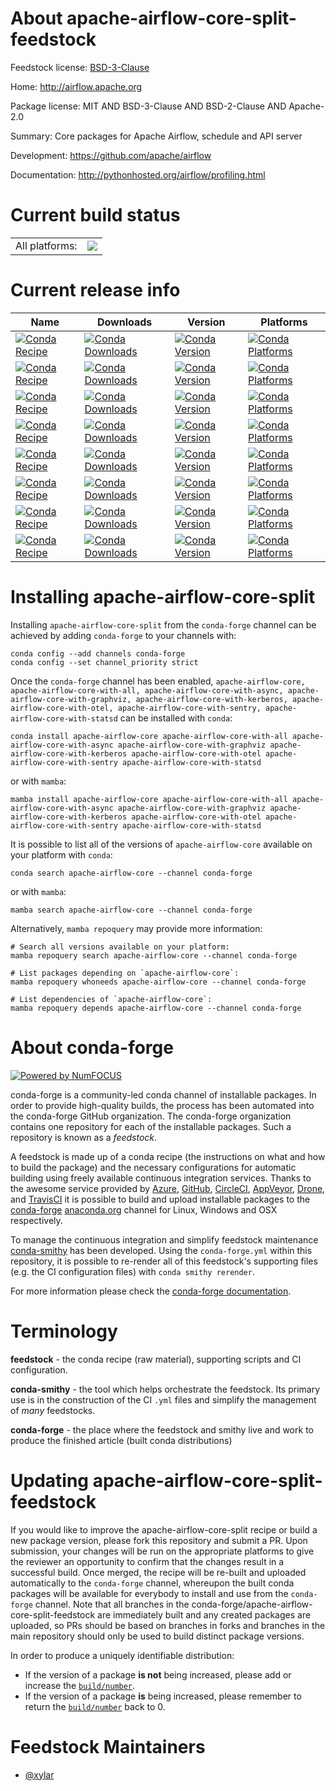 About apache-airflow-core-split-feedstock
=========================================

Feedstock license: [BSD-3-Clause](https://github.com/conda-forge/apache-airflow-core-split-feedstock/blob/main/LICENSE.txt)

Home: http://airflow.apache.org

Package license: MIT AND BSD-3-Clause AND BSD-2-Clause AND Apache-2.0

Summary: Core packages for Apache Airflow, schedule and API server

Development: https://github.com/apache/airflow

Documentation: http://pythonhosted.org/airflow/profiling.html

Current build status
====================


<table><tr><td>All platforms:</td>
    <td>
      <a href="https://dev.azure.com/conda-forge/feedstock-builds/_build/latest?definitionId=25691&branchName=main">
        <img src="https://dev.azure.com/conda-forge/feedstock-builds/_apis/build/status/apache-airflow-core-split-feedstock?branchName=main">
      </a>
    </td>
  </tr>
</table>

Current release info
====================

| Name | Downloads | Version | Platforms |
| --- | --- | --- | --- |
| [![Conda Recipe](https://img.shields.io/badge/recipe-apache--airflow--core-green.svg)](https://anaconda.org/conda-forge/apache-airflow-core) | [![Conda Downloads](https://img.shields.io/conda/dn/conda-forge/apache-airflow-core.svg)](https://anaconda.org/conda-forge/apache-airflow-core) | [![Conda Version](https://img.shields.io/conda/vn/conda-forge/apache-airflow-core.svg)](https://anaconda.org/conda-forge/apache-airflow-core) | [![Conda Platforms](https://img.shields.io/conda/pn/conda-forge/apache-airflow-core.svg)](https://anaconda.org/conda-forge/apache-airflow-core) |
| [![Conda Recipe](https://img.shields.io/badge/recipe-apache--airflow--core--with--all-green.svg)](https://anaconda.org/conda-forge/apache-airflow-core-with-all) | [![Conda Downloads](https://img.shields.io/conda/dn/conda-forge/apache-airflow-core-with-all.svg)](https://anaconda.org/conda-forge/apache-airflow-core-with-all) | [![Conda Version](https://img.shields.io/conda/vn/conda-forge/apache-airflow-core-with-all.svg)](https://anaconda.org/conda-forge/apache-airflow-core-with-all) | [![Conda Platforms](https://img.shields.io/conda/pn/conda-forge/apache-airflow-core-with-all.svg)](https://anaconda.org/conda-forge/apache-airflow-core-with-all) |
| [![Conda Recipe](https://img.shields.io/badge/recipe-apache--airflow--core--with--async-green.svg)](https://anaconda.org/conda-forge/apache-airflow-core-with-async) | [![Conda Downloads](https://img.shields.io/conda/dn/conda-forge/apache-airflow-core-with-async.svg)](https://anaconda.org/conda-forge/apache-airflow-core-with-async) | [![Conda Version](https://img.shields.io/conda/vn/conda-forge/apache-airflow-core-with-async.svg)](https://anaconda.org/conda-forge/apache-airflow-core-with-async) | [![Conda Platforms](https://img.shields.io/conda/pn/conda-forge/apache-airflow-core-with-async.svg)](https://anaconda.org/conda-forge/apache-airflow-core-with-async) |
| [![Conda Recipe](https://img.shields.io/badge/recipe-apache--airflow--core--with--graphviz-green.svg)](https://anaconda.org/conda-forge/apache-airflow-core-with-graphviz) | [![Conda Downloads](https://img.shields.io/conda/dn/conda-forge/apache-airflow-core-with-graphviz.svg)](https://anaconda.org/conda-forge/apache-airflow-core-with-graphviz) | [![Conda Version](https://img.shields.io/conda/vn/conda-forge/apache-airflow-core-with-graphviz.svg)](https://anaconda.org/conda-forge/apache-airflow-core-with-graphviz) | [![Conda Platforms](https://img.shields.io/conda/pn/conda-forge/apache-airflow-core-with-graphviz.svg)](https://anaconda.org/conda-forge/apache-airflow-core-with-graphviz) |
| [![Conda Recipe](https://img.shields.io/badge/recipe-apache--airflow--core--with--kerberos-green.svg)](https://anaconda.org/conda-forge/apache-airflow-core-with-kerberos) | [![Conda Downloads](https://img.shields.io/conda/dn/conda-forge/apache-airflow-core-with-kerberos.svg)](https://anaconda.org/conda-forge/apache-airflow-core-with-kerberos) | [![Conda Version](https://img.shields.io/conda/vn/conda-forge/apache-airflow-core-with-kerberos.svg)](https://anaconda.org/conda-forge/apache-airflow-core-with-kerberos) | [![Conda Platforms](https://img.shields.io/conda/pn/conda-forge/apache-airflow-core-with-kerberos.svg)](https://anaconda.org/conda-forge/apache-airflow-core-with-kerberos) |
| [![Conda Recipe](https://img.shields.io/badge/recipe-apache--airflow--core--with--otel-green.svg)](https://anaconda.org/conda-forge/apache-airflow-core-with-otel) | [![Conda Downloads](https://img.shields.io/conda/dn/conda-forge/apache-airflow-core-with-otel.svg)](https://anaconda.org/conda-forge/apache-airflow-core-with-otel) | [![Conda Version](https://img.shields.io/conda/vn/conda-forge/apache-airflow-core-with-otel.svg)](https://anaconda.org/conda-forge/apache-airflow-core-with-otel) | [![Conda Platforms](https://img.shields.io/conda/pn/conda-forge/apache-airflow-core-with-otel.svg)](https://anaconda.org/conda-forge/apache-airflow-core-with-otel) |
| [![Conda Recipe](https://img.shields.io/badge/recipe-apache--airflow--core--with--sentry-green.svg)](https://anaconda.org/conda-forge/apache-airflow-core-with-sentry) | [![Conda Downloads](https://img.shields.io/conda/dn/conda-forge/apache-airflow-core-with-sentry.svg)](https://anaconda.org/conda-forge/apache-airflow-core-with-sentry) | [![Conda Version](https://img.shields.io/conda/vn/conda-forge/apache-airflow-core-with-sentry.svg)](https://anaconda.org/conda-forge/apache-airflow-core-with-sentry) | [![Conda Platforms](https://img.shields.io/conda/pn/conda-forge/apache-airflow-core-with-sentry.svg)](https://anaconda.org/conda-forge/apache-airflow-core-with-sentry) |
| [![Conda Recipe](https://img.shields.io/badge/recipe-apache--airflow--core--with--statsd-green.svg)](https://anaconda.org/conda-forge/apache-airflow-core-with-statsd) | [![Conda Downloads](https://img.shields.io/conda/dn/conda-forge/apache-airflow-core-with-statsd.svg)](https://anaconda.org/conda-forge/apache-airflow-core-with-statsd) | [![Conda Version](https://img.shields.io/conda/vn/conda-forge/apache-airflow-core-with-statsd.svg)](https://anaconda.org/conda-forge/apache-airflow-core-with-statsd) | [![Conda Platforms](https://img.shields.io/conda/pn/conda-forge/apache-airflow-core-with-statsd.svg)](https://anaconda.org/conda-forge/apache-airflow-core-with-statsd) |

Installing apache-airflow-core-split
====================================

Installing `apache-airflow-core-split` from the `conda-forge` channel can be achieved by adding `conda-forge` to your channels with:

```
conda config --add channels conda-forge
conda config --set channel_priority strict
```

Once the `conda-forge` channel has been enabled, `apache-airflow-core, apache-airflow-core-with-all, apache-airflow-core-with-async, apache-airflow-core-with-graphviz, apache-airflow-core-with-kerberos, apache-airflow-core-with-otel, apache-airflow-core-with-sentry, apache-airflow-core-with-statsd` can be installed with `conda`:

```
conda install apache-airflow-core apache-airflow-core-with-all apache-airflow-core-with-async apache-airflow-core-with-graphviz apache-airflow-core-with-kerberos apache-airflow-core-with-otel apache-airflow-core-with-sentry apache-airflow-core-with-statsd
```

or with `mamba`:

```
mamba install apache-airflow-core apache-airflow-core-with-all apache-airflow-core-with-async apache-airflow-core-with-graphviz apache-airflow-core-with-kerberos apache-airflow-core-with-otel apache-airflow-core-with-sentry apache-airflow-core-with-statsd
```

It is possible to list all of the versions of `apache-airflow-core` available on your platform with `conda`:

```
conda search apache-airflow-core --channel conda-forge
```

or with `mamba`:

```
mamba search apache-airflow-core --channel conda-forge
```

Alternatively, `mamba repoquery` may provide more information:

```
# Search all versions available on your platform:
mamba repoquery search apache-airflow-core --channel conda-forge

# List packages depending on `apache-airflow-core`:
mamba repoquery whoneeds apache-airflow-core --channel conda-forge

# List dependencies of `apache-airflow-core`:
mamba repoquery depends apache-airflow-core --channel conda-forge
```


About conda-forge
=================

[![Powered by
NumFOCUS](https://img.shields.io/badge/powered%20by-NumFOCUS-orange.svg?style=flat&colorA=E1523D&colorB=007D8A)](https://numfocus.org)

conda-forge is a community-led conda channel of installable packages.
In order to provide high-quality builds, the process has been automated into the
conda-forge GitHub organization. The conda-forge organization contains one repository
for each of the installable packages. Such a repository is known as a *feedstock*.

A feedstock is made up of a conda recipe (the instructions on what and how to build
the package) and the necessary configurations for automatic building using freely
available continuous integration services. Thanks to the awesome service provided by
[Azure](https://azure.microsoft.com/en-us/services/devops/), [GitHub](https://github.com/),
[CircleCI](https://circleci.com/), [AppVeyor](https://www.appveyor.com/),
[Drone](https://cloud.drone.io/welcome), and [TravisCI](https://travis-ci.com/)
it is possible to build and upload installable packages to the
[conda-forge](https://anaconda.org/conda-forge) [anaconda.org](https://anaconda.org/)
channel for Linux, Windows and OSX respectively.

To manage the continuous integration and simplify feedstock maintenance
[conda-smithy](https://github.com/conda-forge/conda-smithy) has been developed.
Using the ``conda-forge.yml`` within this repository, it is possible to re-render all of
this feedstock's supporting files (e.g. the CI configuration files) with ``conda smithy rerender``.

For more information please check the [conda-forge documentation](https://conda-forge.org/docs/).

Terminology
===========

**feedstock** - the conda recipe (raw material), supporting scripts and CI configuration.

**conda-smithy** - the tool which helps orchestrate the feedstock.
                   Its primary use is in the construction of the CI ``.yml`` files
                   and simplify the management of *many* feedstocks.

**conda-forge** - the place where the feedstock and smithy live and work to
                  produce the finished article (built conda distributions)


Updating apache-airflow-core-split-feedstock
============================================

If you would like to improve the apache-airflow-core-split recipe or build a new
package version, please fork this repository and submit a PR. Upon submission,
your changes will be run on the appropriate platforms to give the reviewer an
opportunity to confirm that the changes result in a successful build. Once
merged, the recipe will be re-built and uploaded automatically to the
`conda-forge` channel, whereupon the built conda packages will be available for
everybody to install and use from the `conda-forge` channel.
Note that all branches in the conda-forge/apache-airflow-core-split-feedstock are
immediately built and any created packages are uploaded, so PRs should be based
on branches in forks and branches in the main repository should only be used to
build distinct package versions.

In order to produce a uniquely identifiable distribution:
 * If the version of a package **is not** being increased, please add or increase
   the [``build/number``](https://docs.conda.io/projects/conda-build/en/latest/resources/define-metadata.html#build-number-and-string).
 * If the version of a package **is** being increased, please remember to return
   the [``build/number``](https://docs.conda.io/projects/conda-build/en/latest/resources/define-metadata.html#build-number-and-string)
   back to 0.

Feedstock Maintainers
=====================

* [@xylar](https://github.com/xylar/)

